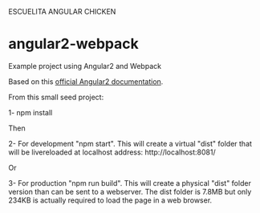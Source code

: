 ESCUELITA ANGULAR CHICKEN
# angular2-webpack
Example project using Angular2 and Webpack

Based on this <a href="https://angular.io/docs/ts/latest/guide/webpack.html">official Angular2 documentation</a>.

From this small seed project:

1- npm install

Then

2- For development "npm start". This will create a virtual "dist" folder that will be livereloaded at localhost address:
http://localhost:8081/

Or

3- For production "npm run build". This will create a physical "dist" folder version than can be sent to a webserver. The dist folder is 7.8MB but only 234KB is actually required to load the page in a web browser.
